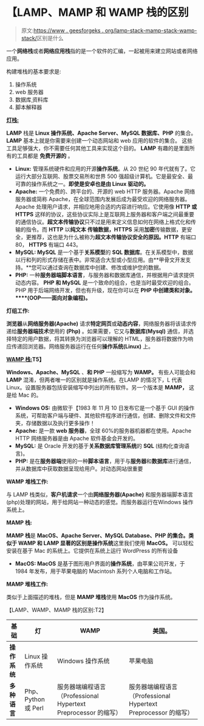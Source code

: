 # 【LAMP、MAMP 和 WAMP 栈的区别

> 原文:[https://www . geesforgeks . org/lamp-stack-mamp-stack-wamp-stack/](https://www.geeksforgeeks.org/what-is-the-difference-between-lamp-stack-mamp-stack-and-wamp-stack/)区别是什么

一个**网络栈**或者**网络应用栈**指的是一个软件的汇编，一起被用来建立网站或者网络应用。

构建堆栈的基本要求是:

1.  操作系统
2.  web 服务器
3.  数据库ˌ资料库
4.  脚本解释器

**[**灯栈:**](https://www.geeksforgeeks.org/installing-php-and-configuring-it-on-ubuntu-14-04-trusty/)**

**LAMP** 栈是 **Linux 操作系统、Apache Server、MySQL 数据库、PHP** 的集合。 **LAMP** 基本上就是你需要来创建一个动态网站和 web 应用的软件的集合。 这些工具足够强大，你不需要任何其他工具来实现这个目的。 **LAMP** 有趣的是里面所有的工具都是 **免费开源的** 。

*   **Linux:** 管理系统硬件和应用的开源**操作系统**。从 20 世纪 90 年代就有了。它运行大部分互联网、股票交易所和世界 500 强超级计算机。它是最安全、最可靠的操作系统之一。**即使是安卓也是由 Linux 驱动的。**
*   **Apache:** 一个免费的、跨平台的、开源的 web HTTP 服务器。Apache 网络服务器或简称 Apache，在全球范围内发展后成为最受欢迎的网络服务器。Apache 处理用户请求，并相应地用合适的内容进行响应。它使用像 **HTTP 或 HTTPS** 这样的协议，这些协议实际上是互联网上服务器和客户端之间最重要的通信协议。**超文本传输协议**只不过是用来定义信息如何在网络上格式化和传输的指令。而 **HTTP** 以**纯文本** **传输数据，HTTPS** 采用**加密**传输数据，更安全，更推荐，这也是为什么被称为**超文本传输协议安全的原因。HTTP** 有端口 80， **HTTPS** 有端口 443。
*   **MySQL: MySQL** 是一个基于**关系模型**的 **SQL 数据库**。在关系模型中，数据以行和列的形式存储在表中。非常适合大型或小型应用。由**甲骨文开发支持。**您可以通过查询在数据库中创建、修改或维护您的数据。
*   **PHP:** 一种**服务器端脚本语言**，与服务器和数据库通信，并根据用户请求提供动态内容。 **PHP 和 MySQL** 是一个致命的组合，也是当时最受欢迎的组合。PHP 用于后端网络开发，但也有升级，现在你可以在 **PHP 中创建类和对象。****(OOP——面向对象编程)。**

**灯组工作:**

**浏览器**从**网络服务器(Apache)** 请求**特定网页**或**动态内容**，网络服务器将该请求传递给**服务器端技术**使用的 **(Php)** 。如果需要，它又与**数据库(Mysql)** 通信，并选择特定的用户数据，将其转换为浏览器可以理解的 HTML，服务器将数据作为响应传递回浏览器。网络服务器运行在任何**操作系统(Linux)** 上。

**[**WAMP 栈:**](https://www.geeksforgeeks.org/how-to-install-and-set-up-a-wamp-server/)T5】**

**Windows、Apache、MySQL** 、**和 PHP** 一般缩写为 **WAMP。** 有些人可能会和 **LAMP** 混淆，但两者唯一的区别就是操作系统。在LAMP 的情况下，L 代表 Linux。设置服务器包括安装缩写中列出的所有软件。另一个版本是 **MAMP，** 这是给 Mac 的。

*   **Windows OS:** 由微软于【1983 年 11 月 10 日发布它是一个基于 GUI 的操作系统，可帮助客户端与硬件、其他软件程序进行通信，创建、删除文件和文件夹，存储数据以及执行更多操作！
*   **Apache:** 是一款 **web 服务器**，全球 60%的服务器机器都在使用。Apache HTTP 网络服务器是由 Apache 软件基金会开发的。
*   **MySQL:** 是 Oracle 开发的基于**关系数据库管理系统**的 **SQL** (结构化查询语言)。
*   **PHP:** 是在**服务器端**使用的一种**脚本语言**，用于与**服务器**和**数据库**进行通信，并从数据库中获取数据呈现给用户。对动态网站很重要

**WAMP 堆栈工作:**

与 LAMP 栈类似，**客户机请求**一个由**网络服务器(Apache)** 和服务器端脚本语言(php)处理的网站，用于给网站一种动态的感觉。而服务器运行在Windows 操作系统上。

****MAMP 栈:****

**MAMP 栈**是 **MacOS、Apache Server、MySQL Database、PHP 的集合。**类似于 **WAMP** 和 **LAMP** 显著的区别是**操作系统**这里我们使用 **MacOS。** 可以轻松安装在基于 Mac 的系统上。它提供在系统上运行 WordPress 的所有设备

*   **MacOS: MacOS** 是基于图形用户界面的**操作系统**，由苹果公司开发，于 1984 年发布，用于苹果电脑的 Macintosh 系列个人电脑和工作站。

**MAMP 堆栈工作:**

类似于上面描述的堆栈，但是 **MAMP 堆栈**使用 **MacOS** 作为操作系统。

【LAMP、WAMP、MAMP 栈的区别:T2】

| 基础 | 灯 | WAMP | 美国。 |
| --- | --- | --- | --- |
| **操作系统** | Linux 操作系统 | Windows 操作系统 | 苹果电脑 |
| **多种语言** | Php、Python 或 Perl | 服务器端编程语言（Professional Hypertext Preprocessor 的缩写） | 服务器端编程语言（Professional Hypertext Preprocessor 的缩写） |